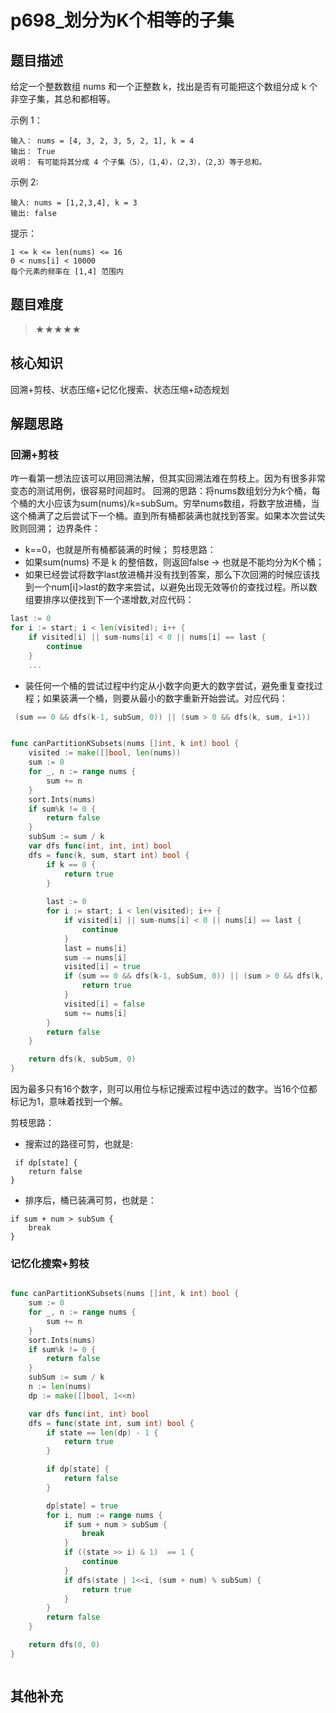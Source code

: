# p698_划分为K个相等的子集
## 题目描述

给定一个整数数组  nums 和一个正整数 k，找出是否有可能把这个数组分成 k 个非空子集，其总和都相等。

 

示例 1：
```
输入： nums = [4, 3, 2, 3, 5, 2, 1], k = 4
输出： True
说明： 有可能将其分成 4 个子集（5），（1,4），（2,3），（2,3）等于总和。
```
示例 2:
```
输入: nums = [1,2,3,4], k = 3
输出: false
 ```

提示：
```
1 <= k <= len(nums) <= 16
0 < nums[i] < 10000
每个元素的频率在 [1,4] 范围内
```

## 题目难度
> ★★★★★
## 核心知识
回溯+剪枝、状态压缩+记忆化搜索、状态压缩+动态规划

## 解题思路

### 回溯+剪枝
咋一看第一想法应该可以用回溯法解，但其实回溯法难在剪枝上。因为有很多非常变态的测试用例，很容易时间超时。
回溯的思路：将nums数组划分为k个桶，每个桶的大小应该为sum(nums)/k=subSum。穷举nums数组，将数字放进桶，当这个桶满了之后尝试下一个桶。直到所有桶都装满也就找到答案。如果本次尝试失败则回溯；
边界条件：
- k==0，也就是所有桶都装满的时候；
剪枝思路：
- 如果sum(nums) 不是 k 的整倍数，则返回false -> 也就是不能均分为K个桶；
- 如果已经尝试将数字last放进桶并没有找到答案，那么下次回溯的时候应该找到一个num[i]>last的数字来尝试，以避免出现无效等价的查找过程。所以数组要排序以便找到下一个递增数,对应代码：
```go
last := 0
for i := start; i < len(visited); i++ {
    if visited[i] || sum-nums[i] < 0 || nums[i] == last {
        continue
    }
    ...
```
- 装任何一个桶的尝试过程中约定从小数字向更大的数字尝试，避免重复查找过程；如果装满一个桶，则要从最小的数字重新开始尝试。对应代码：
```go
 (sum == 0 && dfs(k-1, subSum, 0)) || (sum > 0 && dfs(k, sum, i+1)) 
 ```


```go

func canPartitionKSubsets(nums []int, k int) bool {
	visited := make([]bool, len(nums))
	sum := 0
	for _, n := range nums {
		sum += n
	}
	sort.Ints(nums)
	if sum%k != 0 {
		return false
	}
	subSum := sum / k
	var dfs func(int, int, int) bool
	dfs = func(k, sum, start int) bool {
		if k == 0 {
			return true
		}
		
		last := 0
		for i := start; i < len(visited); i++ {
			if visited[i] || sum-nums[i] < 0 || nums[i] == last {
				continue
			}
			last = nums[i]
			sum -= nums[i]
			visited[i] = true
			if (sum == 0 && dfs(k-1, subSum, 0)) || (sum > 0 && dfs(k, sum, i+1)) {
				return true
			}
			visited[i] = false
			sum += nums[i]
		}
		return false
	}

	return dfs(k, subSum, 0)
}


```
因为最多只有16个数字，则可以用位与标记搜索过程中选过的数字。当16个位都标记为1，意味着找到一个解。

剪枝思路：
- 搜索过的路径可剪，也就是:
```
 if dp[state] {
    return false
}
```
- 排序后，桶已装满可剪，也就是：

```
if sum + num > subSum {
    break
}
```

### 记忆化搜索+剪枝

```go

func canPartitionKSubsets(nums []int, k int) bool {
	sum := 0
	for _, n := range nums {
		sum += n
	}
	sort.Ints(nums)
	if sum%k != 0 {
		return false
	}
	subSum := sum / k
    n := len(nums)
    dp := make([]bool, 1<<n)

	var dfs func(int, int) bool
	dfs = func(state int, sum int) bool {
		if state == len(dp) - 1 {
            return true
        }		

        if dp[state] {
            return false
        }

        dp[state] = true
        for i, num := range nums {
            if sum + num > subSum {
                break
            }
            if ((state >> i) & 1)  == 1 {
                continue
            }
            if dfs(state | 1<<i, (sum + num) % subSum) {
                return true
            }
        }
        return false		
	}

	return dfs(0, 0)
}



```

## 其他补充
